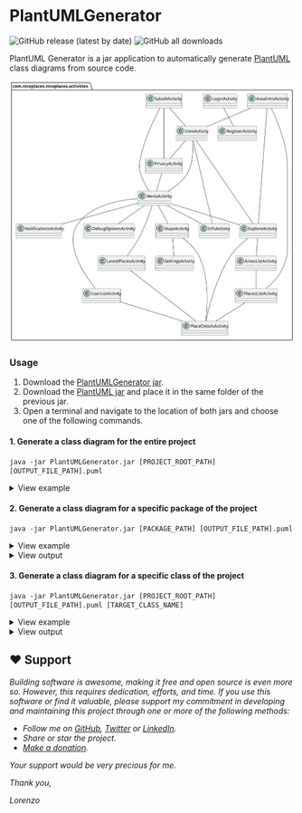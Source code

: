 # PlantUMLGenerator

![GitHub release (latest by date)](https://img.shields.io/github/v/release/lorenzovngl/plantuml-generator?style=flat-square&label=Release)
![GitHub all downloads](https://img.shields.io/github/downloads/lorenzovngl/plantuml-generator/total?style=flat-square&label=Downloads&logo=github)

PlantUML Generator is a jar application to automatically generate [PlantUML](https://plantuml.com/) class diagrams from source code.

![Example output](examples/example_package.svg)

### Usage

1. Download the [PlantUMLGenerator jar](https://github.com/lorenzovngl/plantuml-generator/releases/download/v1.0/PlantUMLGenerator.jar).
2. Download the [PlantUML jar](https://github.com/plantuml/plantuml/releases/download/v1.2022.14/plantuml.jar) and place it in the same folder of the previous jar.
3. Open a terminal and navigate to the location of both jars and choose one of the following commands.

#### 1. Generate a class diagram for the entire project
```
java -jar PlantUMLGenerator.jar [PROJECT_ROOT_PATH] [OUTPUT_FILE_PATH].puml
```

<details><summary>View example</summary>

Example with [Nice Places Android App](https://github.com/niceplaces/android-app):
```
java -jar PlantUMLGenerator.jar niceplaces-android-app/app/src/main/java niceplaces.puml
```
</details>

#### 2. Generate a class diagram for a specific package of the project
```
java -jar PlantUMLGenerator.jar [PACKAGE_PATH] [OUTPUT_FILE_PATH].puml
```
<details><summary>View example</summary>

Example with [Nice Places Android App](https://github.com/niceplaces/android-app)

```
java -jar PlantUMLGenerator.jar niceplaces-android-app/app/src/main/java/com/niceplaces/niceplaces/activities niceplaces-activities.puml
```
</details>

<details><summary>View output</summary>

![Example output](examples/example_package.svg)

</details>

#### 3. Generate a class diagram for a specific class of the project

```
java -jar PlantUMLGenerator.jar [PROJECT_ROOT_PATH] [OUTPUT_FILE_PATH].puml [TARGET_CLASS_NAME]
```

<details><summary>View example</summary>

Example with [Nice Places Android App](https://github.com/niceplaces/android-app)

```
java -jar PlantUMLGenerator.jar niceplaces-android-app/app/src/main/java niceplaces-menuactivity.puml MenuActivity
```
</details>

<details><summary>View output</summary>

![Example output](examples/example_class.svg)

</details>

## ❤️ Support

*Building software is awesome, making it free and open source is even more so. However, this requires dedication, efforts, and time. If you use this software or find it valuable, please support my commitment in developing and maintaining this project through one or more of the following methods:*

- *Follow me on [GitHub](https://github.com/lorenzovngl), [Twitter](https://twitter.com/lorenzovngl_dev) or [LinkedIn](https://www.linkedin.com/in/lorenzovainigli/).*
- *Share or star the project.*
- *[Make a donation](https://www.paypal.com/donate/?hosted_button_id=LX8P6X75XF65A).*

*Your support would be very precious for me.*

*Thank you,*

*Lorenzo*

